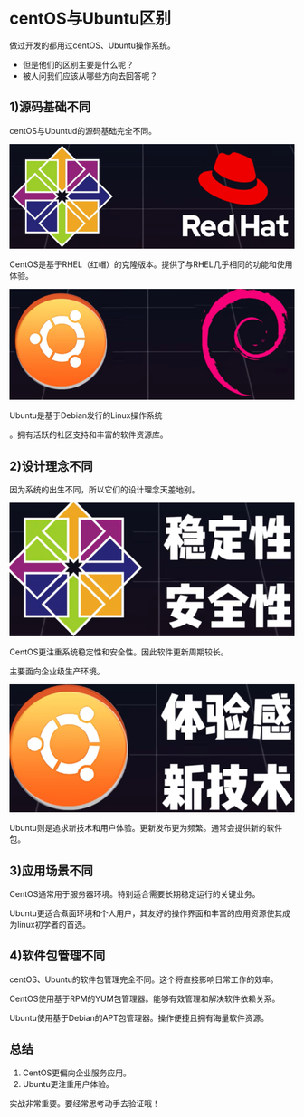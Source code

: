 # centOS与Ubuntu区别

做过开发的都用过centOS、Ubuntu操作系统。

- 但是他们的区别主要是什么呢？
- 被人问我们应该从哪些方向去回答呢？

## 1)源码基础不同

centOS与Ubuntud的源码基础完全不同。

![image-20251017100445465](demo02_2025_10_11_01.assets/image-20251017100445465.png)

CentOS是基于RHEL（红帽）的克隆版本。提供了与RHEL几乎相同的功能和使用体验。



![image-20251017100648516](demo02_2025_10_11_01.assets/image-20251017100648516.png)

Ubuntu是基于Debian发行的Linux操作系统

。拥有活跃的社区支持和丰富的软件资源库。

## 2)设计理念不同

因为系统的出生不同，所以它们的设计理念天差地别。

![image-20251017101218382](demo02_2025_10_11_01.assets/image-20251017101218382.png)

CentOS更注重系统稳定性和安全性。因此软件更新周期较长。

主要面向企业级生产环境。

![image-20251017101108285](demo02_2025_10_11_01.assets/image-20251017101108285.png)

Ubuntu则是追求新技术和用户体验。更新发布更为频繁。通常会提供新的软件包。

## 3)应用场景不同

CentOS通常用于服务器环境。特别适合需要长期稳定运行的关键业务。

Ubuntu更适合煮面环境和个人用户，其友好的操作界面和丰富的应用资源使其成为linux初学者的首选。

## 4)软件包管理不同

centOS、Ubuntu的软件包管理完全不同。这个将直接影响日常工作的效率。

CentOS使用基于RPM的YUM包管理器。能够有效管理和解决软件依赖关系。

Ubuntu使用基于Debian的APT包管理器。操作便捷且拥有海量软件资源。



## 总结

1. CentOS更偏向企业服务应用。
2. Ubuntu更注重用户体验。

实战非常重要。要经常思考动手去验证哦！